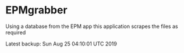 # EPMgrabber
Using a database from the EPM app this application scrapes the files as required


Latest backup: Sun Aug 25 04:10:01 UTC 2019
